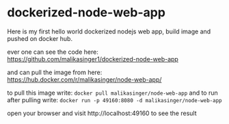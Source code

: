 # dockerized-node-web-app

Here is my first hello world dockerized nodejs web app, build image and pushed on docker hub.

ever one can see the code here:
https://github.com/malikasinger1/dockerized-node-web-app

and can pull the image from here:
https://hub.docker.com/r/malikasinger/node-web-app/

to pull this image write: `docker pull malikasinger/node-web-app`
and to run after pulling write: `docker run -p 49160:8080 -d malikasinger/node-web-app`

open your browser and visit http://localhost:49160 to see the result

